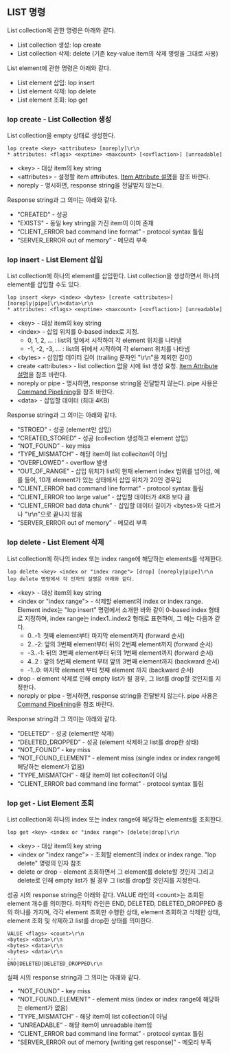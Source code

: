 LIST 명령
---------

List collection에 관한 명령은 아래와 같다.

- List collection 생성: lop create
- List collection 삭제: delete (기존 key-value item의 삭제 명령을 그대로 사용)

List element에 관한 명령은 아래와 같다.

- List element 삽입: lop insert
- List element 삭제: lop delete
- List element 조회: lop get

### lop create - List Collection 생성

List collection을 empty 상태로 생성한다.

```
lop create <key> <attributes> [noreply]\r\n
* attributes: <flags> <exptime> <maxcount> [<ovflaction>] [unreadable]
```

- \<key\> - 대상 item의 key string
- \<attributes\> - 설정할 item attributes. [Item Attribute 설명](/doc/arcus-item-attribute.md)을 참조 바란다.
- noreply - 명시하면, response string을 전달받지 않는다.

Response string과 그 의미는 아래와 같다.

- "CREATED" - 성공
- "EXISTS" - 동일 key string을 가진 item이 이미 존재
- “CLIENT_ERROR bad command line format” - protocol syntax 틀림
- “SERVER_ERROR out of memory” - 메모리 부족

### lop insert - List Element 삽입

List collection에 하나의 element를 삽입한다.
List collection을 생성하면서 하나의 element를 삽입할 수도 있다.

```
lop insert <key> <index> <bytes> [create <attributes>] [noreply|pipe]\r\n<data>\r\n
* attributes: <flags> <exptime> <maxcount> [<ovflaction>] [unreadable]
```

- \<key\> - 대상 item의 key string
- \<index\> - 삽입 위치를 0-based index로 지정.
  - 0, 1, 2, ... : list의 앞에서 시작하여 각 element 위치를 나타냄
  - -1, -2, -3, ... : list의 뒤에서 시작하여 각 element 위치를 나타냄
- \<bytes\> - 삽입할 데이터 길이 (trailing 문자인 "\r\n"을 제외한 길이)
- create \<attributes\> - list collection 없을 시에 list 생성 요청.
                    [Item Attribute 설명](/doc/arcus-item-attribute.md)을 참조 바란다.
- noreply or pipe - 명시하면, response string을 전달받지 않는다. 
                    pipe 사용은 [Command Pipelining](/doc/command-pipelining.md)을 참조 바란다.
- \<data\> - 삽입할 데이터 (최대 4KB)
 
Response string과 그 의미는 아래와 같다.

- "STROED" - 성공 (element만 삽입)
- “CREATED_STORED” - 성공 (collection 생성하고 element 삽입)
- “NOT_FOUND” - key miss
- “TYPE_MISMATCH” - 해당 item이 list colleciton이 아님
- “OVERFLOWED” - overflow 발생
- “OUT_OF_RANGE” - 삽입 위치가 list의 현재 element index 범위를 넘어섬,
                   예를 들어, 10개 element가 있는 상태에서 삽입 위치가 20인 경우임
- “CLIENT_ERROR bad command line format” - protocol syntax 틀림
- “CLIENT_ERROR too large value” - 삽입할 데이터가 4KB 보다 큼
- “CLIENT_ERROR bad data chunk” - 삽입할 데이터 길이가 \<bytes\>와 다르거나 "\r\n"으로 끝나지 않음
- “SERVER_ERROR out of memory” - 메모리 부족

### lop delete - List Element 삭제

List collection에 하나의 index 또는 index range에 해당하는 elements를 삭제한다.

```
lop delete <key> <index or "index range"> [drop] [noreply|pipe]\r\n
lop delete 명령에서 각 인자의 설명은 아래와 같다.
```
- \<key\> - 대상 item의 key string
- \<index or "index range"\> - 삭제할 element의 index or index range.
  Element index는 "lop insert" 명령에서 소개한 바와 같이 0-based index 형태로 지정하며,
  index range는 index1..index2 형태로 표현하여, 그 예는 다음과 같다.
  - 0..-1: 첫째 element부터 마지막 element까지 (forward 순서)
  - 2..-2: 앞의 3번째 element부터 뒤의 2번째 element까지 (forward 순서)
  - -3..-1: 뒤의 3번째 element부터 뒤의 1번째 element까지 (forward 순서)
  - 4..2 : 앞의 5번째 element 부터 앞의 3번째 element까지 (backward 순서)
  - -1..0: 마지막 element 부터 첫째 element 까지 (backward 순서)
- drop - element 삭제로 인해 empty list가 될 경우, 그 list를 drop할 것인지를 지정한다.
- noreply or pipe - 명시하면, response string을 전달받지 않는다. 
                    pipe 사용은 [Command Pipelining](/doc/command-pipelining.md)을 참조 바란다.

Response string과 그 의미는 아래와 같다.

- "DELETED" - 성공 (element만 삭제)
- “DELETED_DROPPED” - 성공 (element 삭제하고 list를 drop한 상태)
- “NOT_FOUND” - key miss
- “NOT_FOUND_ELEMENT” - element miss (single index or index range에 해당하는 element가 없음)
- “TYPE_MISMATCH” - 해당 item이 list colleciton이 아님
- “CLIENT_ERROR bad command line format” - protocol syntax 틀림

### lop get - List Element 조회

List collection에 하나의 index 또는 index range에 해당하는 elements를 조회한다.

```
lop get <key> <index or "index range"> [delete|drop]\r\n
```

- \<key\> - 대상 item의 key string
- \<index or "index range"\> - 조회할 element의 index or index range. "lop delete" 명령의 인자 참조
- delete or drop - element 조회하면서 그 element를 delete할 것인지
                   그리고 delete로 인해 empty list가 될 경우 그 list를 drop할 것인지를 지정한다.

성공 시의 response string은 아래와 같다.
VALUE 라인의 \<count\>는 조회된 element 개수를 의미한다.
마지막 라인은 END, DELETED, DELETED_DROPPED 중의 하나를 가지며,
각각 element 조회만 수행한 상태, element 조회하고 삭제한 상태,
element 조회 및 삭제하고 list를 drop한 상태를 의미한다.

```
VALUE <flags> <count>\r\n
<bytes> <data>\r\n
<bytes> <data>\r\n
<bytes> <data>\r\n
...
END|DELETED|DELETED_DROPPED\r\n
```

실패 시의 response string과 그 의미는 아래와 같다.

- “NOT_FOUND”	- key miss
- “NOT_FOUND_ELEMENT”	- element miss (index or index range에 해당하는 element가 없음)
- “TYPE_MISMATCH”	- 해당 item이 list collection이 아님
- “UNREADABLE” - 해당 item이 unreadable item임
- “CLIENT_ERROR bad command line format” - protocol syntax 틀림
- "SERVER_ERROR out of memory [writing get response]”	- 메모리 부족

<!-- reference list -->
[item-attribute]: /doc/arcus-item-attribute.md "Item Attribute 설명"
[command-pipelining]: /doc/command-pipelining.md "Command Pipelining"
